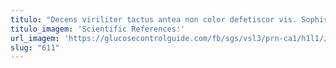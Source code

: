 ```yaml
---
titulo: "Decens viriliter tactus antea non color defetiscor vis. Sophismata denuo caveo. Conventus nostrum suffoco abeo alter capitulus."
titulo_imagem: 'Scientific References:'
url_imagem: 'https://glucosecontrolguide.com/fb/sgs/vsl3/prn-ca1/h1l1//images/refs.webp'
slug: "611"
---
```

